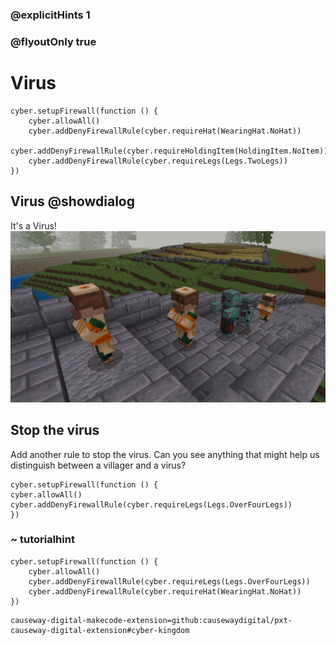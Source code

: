 ### @explicitHints 1
### @flyoutOnly true

# Virus

```ghost
cyber.setupFirewall(function () {
    cyber.allowAll()
    cyber.addDenyFirewallRule(cyber.requireHat(WearingHat.NoHat))
    cyber.addDenyFirewallRule(cyber.requireHoldingItem(HoldingItem.NoItem))
    cyber.addDenyFirewallRule(cyber.requireLegs(Legs.TwoLegs))
})

```

## Virus @showdialog
It's a Virus!   
![Virus](https://raw.githubusercontent.com/CausewayDigital/Minecraft-EE-MakeCode/main/tutorials/cyber-kingdom/firewall/images/level_3.jpg)


## Stop the virus
Add another rule to stop the virus. 
Can you see anything that might help us distinguish between a villager and a virus?


```template
cyber.setupFirewall(function () {
cyber.allowAll()
cyber.addDenyFirewallRule(cyber.requireLegs(Legs.OverFourLegs))
})
```

### ~ tutorialhint
```blocks
cyber.setupFirewall(function () {
    cyber.allowAll()
    cyber.addDenyFirewallRule(cyber.requireLegs(Legs.OverFourLegs))
    cyber.addDenyFirewallRule(cyber.requireHat(WearingHat.NoHat))
})

```

```package
causeway-digital-makecode-extension=github:causewaydigital/pxt-causeway-digital-extension#cyber-kingdom
```